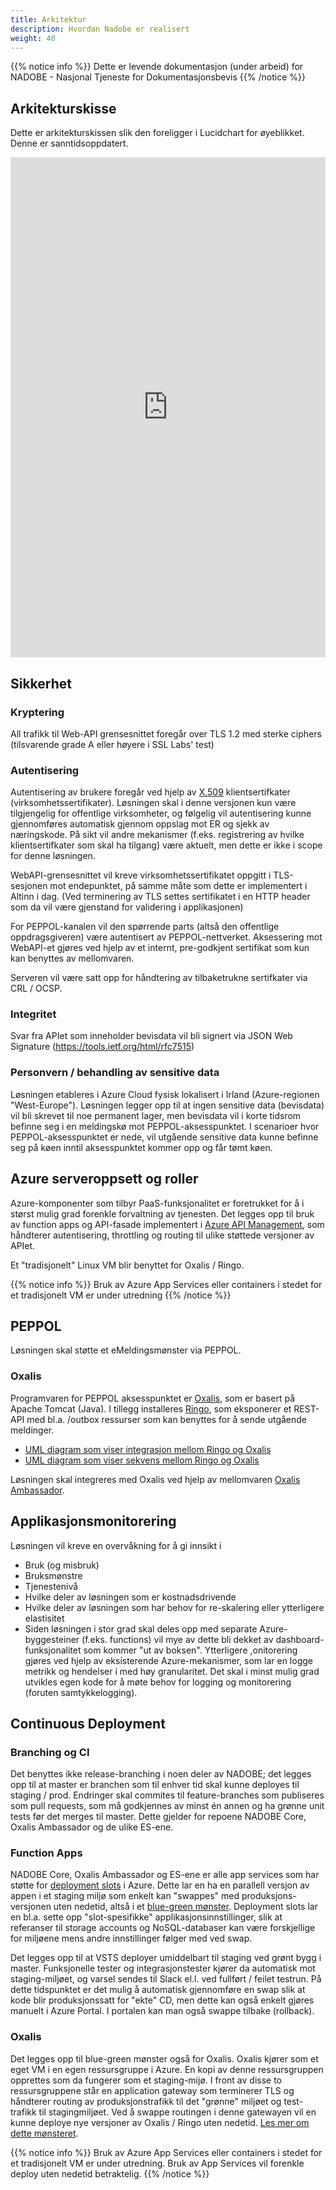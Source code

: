 ```yaml
---
title: Arkitektur
description: Hvordan Nadobe er realisert
weight: 40
---
```


{{% notice info %}}
Dette er levende dokumentasjon (under arbeid) for NADOBE - Nasjonal Tjeneste for Dokumentasjonsbevis
{{% /notice %}}

## Arkitekturskisse
Dette er arkitekturskissen slik den foreligger i Lucidchart for øyeblikket. Denne er sanntidsoppdatert.

<div style="width: 100%; height: 800px; margin: 10px 0; position: relative;"><iframe allowfullscreen frameborder="0" style="width:100%; height:800px" src="https://www.lucidchart.com/documents/embeddedchart/115d2e6f-9c41-496e-b22b-e7a39c58e168" id="9V591xyG_t7Q"></iframe></div>

## Sikkerhet
### Kryptering
All trafikk til Web-API grensesnittet foregår over TLS 1.2 med sterke ciphers (tilsvarende grade A eller høyere i SSL Labs' test)

### Autentisering
Autentisering av brukere foregår ved hjelp av [X.509](https://en.wikipedia.org/wiki/X.509) klientsertifkater (virksomhetssertifikater). Løsningen skal i denne versjonen kun være tilgjengelig for offentlige virksomheter, og følgelig vil autentisering kunne gjennomføres automatisk gjennom oppslag mot ER og sjekk av næringskode. På sikt vil andre mekanismer (f.eks. registrering av hvilke klientsertifkater som skal ha tilgang) være aktuelt, men dette er ikke i scope for denne løsningen.

WebAPI-grensesnittet vil kreve virksomhetssertifikatet oppgitt i TLS-sesjonen mot endepunktet, på samme måte som dette er implementert i Altinn i dag. (Ved terminering av TLS settes sertifikatet i en HTTP header som da vil være gjenstand for validering i applikasjonen)

For PEPPOL-kanalen vil den spørrende parts (altså den offentlige oppdragsgiveren) være autentisert av PEPPOL-nettverket. Aksessering mot WebAPI-et gjøres ved hjelp av et internt, pre-godkjent sertifikat som kun kan benyttes av mellomvaren.

Serveren vil være satt opp for håndtering av tilbaketrukne sertifkater via CRL / OCSP.

### Integritet
Svar fra APIet som inneholder bevisdata vil bli signert via JSON Web Signature (https://tools.ietf.org/html/rfc7515)

### Personvern / behandling av sensitive data
Løsningen etableres i Azure Cloud fysisk lokalisert i Irland (Azure-regionen "West-Europe"). Løsningen legger opp til at ingen sensitive data (bevisdata) vil bli skrevet til noe permanent lager, men bevisdata vil i korte tidsrom befinne seg i en meldingskø mot PEPPOL-aksesspunktet. I scenarioer hvor PEPPOL-aksesspunktet er nede, vil utgående sensitive data kunne befinne seg på køen inntil aksesspunktet kommer opp og får tømt køen.

## Azure serveroppsett og roller
Azure-komponenter som tilbyr PaaS-funksjonalitet er foretrukket for å i størst mulig grad forenkle forvaltning av tjenesten. Det legges opp til bruk av function apps og API-fasade implementert i [Azure API Management](https://docs.microsoft.com/en-us/azure/api-management/), som håndterer autentisering, throttling og routing til ulike støttede versjoner av APIet.

Et "tradisjonelt" Linux VM blir benyttet for Oxalis / Ringo.

{{% notice info %}}
Bruk av Azure App Services eller containers i stedet for et tradisjonelt VM er under utredning
{{% /notice %}}

## PEPPOL
Løsningen skal støtte et eMeldingsmønster via PEPPOL.

### Oxalis
Programvaren for PEPPOL aksesspunktet er [Oxalis](https://github.com/difi/oxalis), som er basert på Apache Tomcat (Java). I tillegg installeres [Ringo](https://github.com/difi/vefa-srest), som eksponerer et REST-API med bl.a. /outbox ressurser som kan benyttes for å sende utgående meldinger.

* [UML diagram som viser integrasjon mellom Ringo og Oxalis](https://www.planttext.com/plantuml/img/bLN1Zfim4Btp5IDERTNaiCTgXLQgjDrMbQecFVI673D9d0NZscOJrERVEpQ4U264B4983E_Ds3FlcGTZcRPLaKVHBs5pX0Mk6RUbnWmKQYECHSaHcCp0_Cd1y2qM38ojrckm9IYDBoWjSA5vbJCD6IgK6N44cYZ7jNKeBJPR2vdGoAqePHIPPo4Lqwm0NXQgb9HYQMigJokvY-XIZ3-p3KByuy1oOMAul_yYx5Er0esgJ1Bu6m5T7HlYqWDdGgxAIcOnC0DDA6r3b6AFAwOKlDip_Jv9HZ8m9K8slH9pn_GeWVeI4boRMaAxIhTj9ZUqlLYp_OnQRitim_p4erZgOwdXMYXBxENFxsshswhd5D-o5N_2d8P3kCyvCsO0MR3zalBHx0Gt2-gN4JJH-lVXSFXQgFojl4SlYDeLxj4z_qRMV9vCBUnQkcxnbARVCCyxHYFZsT4ArCmzmYcvQEg24yDjs3kPYG7R1IVOPMK7SZp59gWKAKffGcORweYUETZFVFul2SGRWavEk0cI18AEZe4b5q9koiQHrmof7MncKB-WRdJk0caJ69YneVVSGhkrsxnsAj2syqiRJRKFNp5DJzqUVbQKLro7k_JLQUrYiL1mhtOLTEtKrx7l9nbS1RKJlue9ZcbVz1WUdwsO0anxb6vfSelJv4Oa6B3wfsAlA5mQdxFiON0WT4OVDMnOTdiNNymTSutC8jcwC0JoshWzQr5xBKqczhWtvYPq9_h90cVmgofqZzknt_fFDD2ibgmG_2FeIbfH81dWWNx3z3Vz3m00)
* [UML diagram som viser sekvens mellom Ringo og Oxalis](https://www.planttext.com/plantuml/img/dLPDRnen4BtxLumufGU4H6ueq4G4zP8F2kaPcTq1BEtQMziBhPB-zuxtsylN9YVMrfkPzsRUMDmRoxLDuuWbz2i2aN1feQU5tAf-40cKjWVSG7QnoY_WxewYPCWZ9N4oEHLfKEzHDoBp2ueyu1homvd8AdCpkhfirmwvvMjk47e3bTgrIcMOnPK7mcz4XEQliHZxU25hUF5z0Srri1Fxd5JnVHuTe-NWZXdSdLRkH07BdqzjtUeFZuJfD-daLwkQrVckpMVp-UiJFCopm0IJH4KhdZ0s7iC20u74isf6ZCRmBHhOQ1K3qasY16KPZvatuFx47zi8vg_BDwXQp7XWnPvRz63CYw4SLTqH4TD667i4gNlJnfHUw_VRN3G6A18BDulPy_TlBCJJR5m7tZIN9XRMdEY1LL0rh-v0msg-0eqy18c7CW6JYYegHwaToNuPT4DqOwqoR9HcTeT0P5CUWSsP6IEKP6uIBjr93jLCYOJ1Mi4rmY56I0mleKiZZwglI-ZchD8av5boEWcvKQNVa9BKwrHao-tcDRiMvKZxTc_9hARhmrWhwYWF6OfhKqiwnZSAylsdWCLwNuIIEniodO-FT2x5Lc88Bui5t3miX_3y-EBvkQNOzNYQhuL6gzrkcwObJOT5_Z6ZFIuJTblZcczPrIlQOLzjgYMG4WjguyUUNTvFo1Yy5-bMKltxWYRUNgchKahuLzddhsbDtsmTzO6Zqf5_lRa7BUejXuEmkyoVcJtFg_OV1-3PlXLHbnxKodw_KpJqh9B9kvgkd7bJRpoOlWy_RhjEhV6wRT5cnQT3-83fxTN9EIpkHOWoG7PFxmlzv_aF)

Løsningen skal integreres med Oxalis ved hjelp av mellomvaren [Oxalis Ambassador](oxalis-ambassador).

## Applikasjonsmonitorering
Løsningen vil kreve en overvåkning for å gi innsikt i

* Bruk (og misbruk)
* Bruksmønstre
* Tjenestenivå
* Hvilke deler av løsningen som er kostnadsdrivende
* Hvilke deler av løsningen som har behov for re-skalering eller ytterligere elastisitet
* Siden løsningen i stor grad skal deles opp med separate Azure-byggesteiner (f.eks. functions) vil mye av dette bli dekket av dashboard-funksjonalitet som kommer "ut av boksen". Ytterligere ,onitorering gjøres ved hjelp av eksisterende Azure-mekanismer, som lar en logge metrikk og hendelser i med høy granularitet. Det skal i minst mulig grad utvikles egen kode for å møte behov for logging og monitorering (foruten samtykkelogging).

## Continuous Deployment
### Branching og CI
Det benyttes ikke release-branching i noen deler av NADOBE; det legges opp til at master er branchen som til enhver tid skal kunne deployes til staging / prod. Endringer skal commites til feature-branches som publiseres som pull requests, som må godkjennes av minst én annen og ha grønne unit tests før det merges til master. Dette gjelder for repoene NADOBE Core, Oxalis Ambassador og de ulike ES-ene.

### Function Apps
NADOBE Core, Oxalis Ambassador og ES-ene er alle app services som har støtte for [deployment slots](https://docs.microsoft.com/en-us/azure/app-service/web-sites-staged-publishing) i Azure.
Dette lar en ha en parallell versjon av appen i et staging miljø som enkelt kan "swappes" med produksjons-versjonen uten nedetid, altså i et [blue-green mønster](https://martinfowler.com/bliki/BlueGreenDeployment.html). Deployment slots lar en bl.a. sette opp "slot-spesifikke" applikasjonsinnstillinger, slik at referanser til storage accounts og NoSQL-databaser kan være forskjellige for miljøene mens andre innstillinger følger med ved swap.

Det legges opp til at VSTS deployer umiddelbart til staging ved grønt bygg i master. Funksjonelle tester og integrasjonstester kjører da automatisk mot staging-miljøet, og varsel sendes til Slack el.l. ved fullført / feilet testrun. På dette tidspunktet er det mulig å automatisk gjennomføre en swap slik at kode blir produksjonssatt for "ekte" CD, men dette kan også enkelt gjøres manuelt i Azure Portal. I portalen kan man også swappe tilbake (rollback).

### Oxalis
Det legges opp til blue-green mønster også for Oxalis. Oxalis kjører som et eget VM i en egen ressursgruppe i Azure. En kopi av denne ressursgruppen opprettes som da fungerer som et staging-mijø.
I front av disse to ressursgruppene står en application gateway som terminerer TLS og håndterer routing av produksjonstrafikk til det "grønne" miljøet og  test-trafikk til stagingmiljøet.
Ved å swappe routingen i denne gatewayen vil en kunne deploye nye versjoner av Oxalis / Ringo uten nedetid. [Les mer om dette mønsteret](http://work.haufegroup.io/Blue-Green-Deployment-on-Azure/).

{{% notice info %}}
Bruk av Azure App Services eller containers i stedet for et tradisjonelt VM er under utredning. Bruk av App Services vil forenkle deploy uten nedetid betraktelig.
{{% /notice %}}